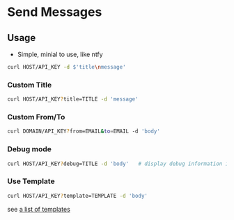 # Send Messages

## Usage

- Simple, minial to use, like ntfy

```sh
curl HOST/API_KEY -d $'title\nmessage'
```

### Custom Title

```sh
curl HOST/API_KEY?title=TITLE -d 'message'
```

### Custom From/To

```sh
curl DOMAIN/API_KEY?from=EMAIL&to=EMAIL -d 'body'
```

### Debug mode

```sh
curl HOST/API_KEY?debug=TITLE -d 'body'   # display debug information include  url, request headers and body
```

### Use Template

```sh
curl HOST/API_KEY?template=TEMPLATE -d 'body'
```

see [a list of templates](./SupportedApps.md)
